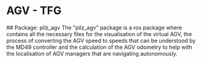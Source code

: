 # AGV - TFG
<p align="center">
<![Captura](https://github.com/Alex-Howroyd/AHQ_AGV/assets/78865372/5741ce63-ee77-4956-8020-c84e3c58f538)>
</p>
## Package: pilz_agv
The "pilz_agv" package is a ros package where contains all the necessary files for the visualisation of the virtual AGV, the process of converting the AGV speed to speeds that can be understood by the MD49 controller and the calculation of the AGV odometry to help with the localisation of AGV managers that are navigating autonomously.
